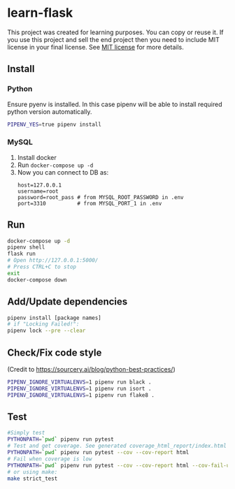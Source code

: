# learn-flask

This project was created for learning purposes. You can copy or reuse it. 
If you use this project and sell the end project then you need to include 
MIT license in your final license. 
See [MIT license](https://opensource.org/licenses/MIT) for more details. 

## Install

### Python

Ensure pyenv is installed. 
In this case pipenv will be able to install required python version automatically.

```bash
PIPENV_YES=true pipenv install
```

### MySQL

1. Install docker
1. Run `docker-compose up -d`
1. Now you can connect to DB as:
   ```
   host=127.0.0.1
   username=root
   password=root_pass # from MYSQL_ROOT_PASSWORD in .env
   port=3310          # from MYSQL_PORT_1 in .env
   ```


## Run

```bash
docker-compose up -d
pipenv shell
flask run
# Open http://127.0.0.1:5000/
# Press CTRL+C to stop
exit
docker-compose down
```

## Add/Update dependencies

```bash
pipenv install [package names]
# if "Locking Failed!":
pipenv lock --pre --clear
```

## Check/Fix code style

(Credit to https://sourcery.ai/blog/python-best-practices/)

```bash
PIPENV_IGNORE_VIRTUALENVS=1 pipenv run black .
PIPENV_IGNORE_VIRTUALENVS=1 pipenv run isort .
PIPENV_IGNORE_VIRTUALENVS=1 pipenv run flake8 .
```

## Test

```bash
#Simply test
PYTHONPATH=`pwd` pipenv run pytest
# Test and get coverage. See generated coverage_html_report/index.html for coverage details
PYTHONPATH=`pwd` pipenv run pytest --cov --cov-report html
# Fail when coverage is low
PYTHONPATH=`pwd` pipenv run pytest --cov --cov-report html --cov-fail-under=100
# or using make:
make strict_test 
```
